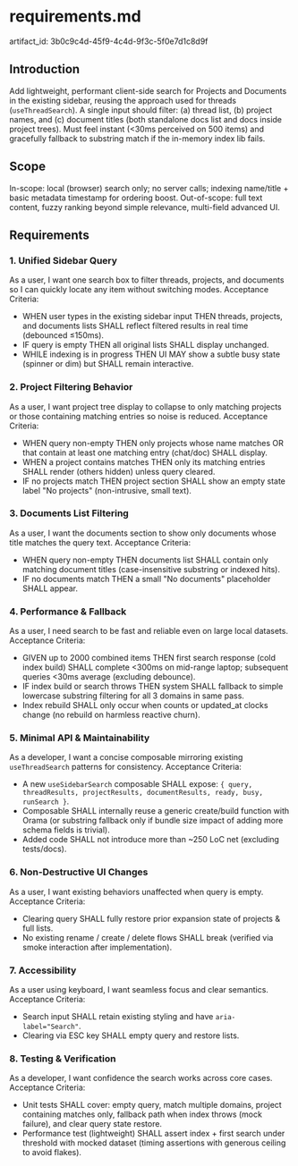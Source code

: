 # requirements.md

artifact_id: 3b0c9c4d-45f9-4c4d-9f3c-5f0e7d1c8d9f

## Introduction

Add lightweight, performant client-side search for Projects and Documents in the existing sidebar, reusing the approach used for threads (`useThreadSearch`). A single input should filter: (a) thread list, (b) project names, and (c) document titles (both standalone docs list and docs inside project trees). Must feel instant (<30ms perceived on 500 items) and gracefully fallback to substring match if the in-memory index lib fails.

## Scope

In-scope: local (browser) search only; no server calls; indexing name/title + basic metadata timestamp for ordering boost. Out-of-scope: full text content, fuzzy ranking beyond simple relevance, multi-field advanced UI.

## Requirements

### 1. Unified Sidebar Query

As a user, I want one search box to filter threads, projects, and documents so I can quickly locate any item without switching modes.
Acceptance Criteria:

-   WHEN user types in the existing sidebar input THEN threads, projects, and documents lists SHALL reflect filtered results in real time (debounced ≤150ms).
-   IF query is empty THEN all original lists SHALL display unchanged.
-   WHILE indexing is in progress THEN UI MAY show a subtle busy state (spinner or dim) but SHALL remain interactive.

### 2. Project Filtering Behavior

As a user, I want project tree display to collapse to only matching projects or those containing matching entries so noise is reduced.
Acceptance Criteria:

-   WHEN query non-empty THEN only projects whose name matches OR that contain at least one matching entry (chat/doc) SHALL display.
-   WHEN a project contains matches THEN only its matching entries SHALL render (others hidden) unless query cleared.
-   IF no projects match THEN project section SHALL show an empty state label "No projects" (non-intrusive, small text).

### 3. Documents List Filtering

As a user, I want the documents section to show only documents whose title matches the query text.
Acceptance Criteria:

-   WHEN query non-empty THEN documents list SHALL contain only matching document titles (case-insensitive substring or indexed hits).
-   IF no documents match THEN a small "No documents" placeholder SHALL appear.

### 4. Performance & Fallback

As a user, I need search to be fast and reliable even on large local datasets.
Acceptance Criteria:

-   GIVEN up to 2000 combined items THEN first search response (cold index build) SHALL complete <300ms on mid-range laptop; subsequent queries <30ms average (excluding debounce).
-   IF index build or search throws THEN system SHALL fallback to simple lowercase substring filtering for all 3 domains in same pass.
-   Index rebuild SHALL only occur when counts or updated_at clocks change (no rebuild on harmless reactive churn).

### 5. Minimal API & Maintainability

As a developer, I want a concise composable mirroring existing `useThreadSearch` patterns for consistency.
Acceptance Criteria:

-   A new `useSidebarSearch` composable SHALL expose: `{ query, threadResults, projectResults, documentResults, ready, busy, runSearch }`.
-   Composable SHALL internally reuse a generic create/build function with Orama (or substring fallback only if bundle size impact of adding more schema fields is trivial).
-   Added code SHALL not introduce more than ~250 LoC net (excluding tests/docs).

### 6. Non-Destructive UI Changes

As a user, I want existing behaviors unaffected when query is empty.
Acceptance Criteria:

-   Clearing query SHALL fully restore prior expansion state of projects & full lists.
-   No existing rename / create / delete flows SHALL break (verified via smoke interaction after implementation).

### 7. Accessibility

As a user using keyboard, I want seamless focus and clear semantics.
Acceptance Criteria:

-   Search input SHALL retain existing styling and have `aria-label="Search"`.
-   Clearing via ESC key SHALL empty query and restore lists.

### 8. Testing & Verification

As a developer, I want confidence the search works across core cases.
Acceptance Criteria:

-   Unit tests SHALL cover: empty query, match multiple domains, project containing matches only, fallback path when index throws (mock failure), and clear query state restore.
-   Performance test (lightweight) SHALL assert index + first search under threshold with mocked dataset (timing assertions with generous ceiling to avoid flakes).
